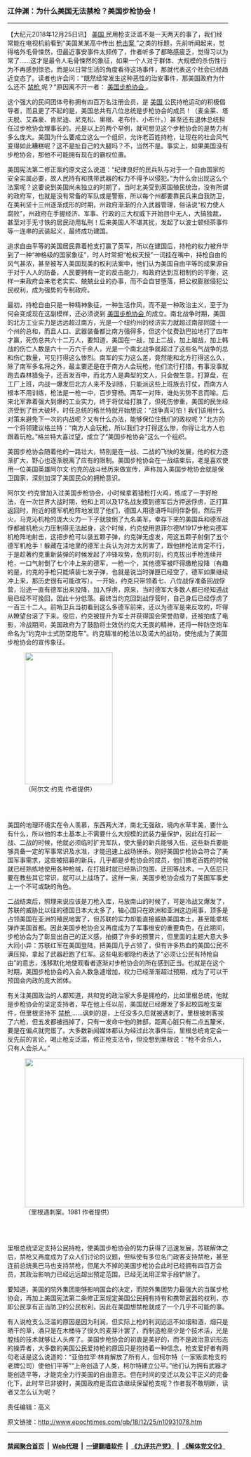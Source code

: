 ### 江仲渊：为什么美国无法禁枪？美国步枪协会！
------------------------

<p>
 【大纪元2018年12月25日讯】
 <a href="http://www.epochtimes.com/gb/tag/%E7%BE%8E%E5%9B%BD.html">
  美国
 </a>
 民用枪支泛滥不是一天两天的事了，我们经常能在电视机前看到“美国某某高中传出
 <a href="http://www.epochtimes.com/gb/tag/%E6%9E%AA%E5%87%BB%E6%A1%88.html">
  枪击案
 </a>
 ”之类的标题，先前听闻起来，觉得格外毛骨悚然，但最近事安事件太频传了，作者听多了都略感疲乏，觉得习以为常了……这才是最令人毛骨悚然的象征，如果一个人对于群体、大规模的杀伤性行为不再感到惊恐，而是以日常生活的角度看待这场事件，那就代表这个社会已经趋近变态了。读者也许会问：“既然经常发生这种恶性的治安事件，那美国政府为什么还不
 <a href="http://www.epochtimes.com/gb/tag/%E7%A6%81%E6%9E%AA.html">
  禁枪
 </a>
 呢？”原因离不开一者：
 <a href="http://www.epochtimes.com/gb/tag/%E7%BE%8E%E5%9B%BD%E6%AD%A5%E6%9E%AA%E5%8D%8F%E4%BC%9A.html">
  美国步枪协会
 </a>
 。
</p>
<p>
 这个强大的民间团体号称拥有四百万名注册会员，是
 <a href="http://www.epochtimes.com/gb/tag/%E7%BE%8E%E5%9B%BD.html">
  美国
 </a>
 公民持枪运动的积极倡导者，而且更了不起的是，美国总共有八位总统是步枪协会的成员！（麦金莱、塔夫脱、艾森豪、肯尼迪、尼克松、里根、老布什、小布什。）甚至还有退休总统担任过步枪协会理事长的。光是以上的两个举例，就可想见这个步枪协会的是势力有多么庞大。美国为什么要成立这么一个组织，允许老百姓持枪，让现在的社会风气变得如此糟糕呢？这不是扯自己的大腿吗？不，当然不是。事实上，如果美国没有步枪协会，那他不可能拥有现在的霸权位置。
</p>
<p>
 美国宪法第二修正案的原文这么说道：“纪律良好的民兵队与对于一个自由国家的安全实属必要，故人民持有和携带武器的权力不得予以侵犯。”为什么会出现这么个法案呢？这要说到美国尚未独立的时期了，当时北美受到英国殖民统治，没有所谓的政府军，也就是没有常备的军队或是警察，所以每个州都要靠民兵来自我防卫，在美利坚十三州逐渐成形的时期，州政府渐渐的介入武器管理，俗话说“权力使人腐败”，州政府在手握经济、军事、行政的三大权威下开始目中无人，大搞独裁，甚至对手无寸铁的居民动用私刑！后来美国人不堪其扰，发起了以波士顿倾茶事件等一连串的武装起义，最终成功建国。
</p>
<p>
 追求自由平等的美国居民靠着枪支打赢了英军，所以在建国后，持枪的权力被升华到了一种“神格级的国家象征”，时人时常把“枪权天授”一词挂在嘴中，持枪自由的风气甚浓，甚至被写入美国现美的权利法案中，他们认为美国自由平等的成果源自于对于人人的防备，人民要拥有一定的反击能力，和政府达到互相制约的平衡，这样一来政府会来老老实实、兢兢业业的办事，而不会自甘堕落，把公权膨胀侵犯公民权利，成为强势的专制政府。
</p>
<p>
 最初，持枪自由只是一种精神象征，一种生活作风，而不是一种政治主义，至于为何会变成现在这副模样，还必须说到
 <a href="http://www.epochtimes.com/gb/tag/%E7%BE%8E%E5%9B%BD%E6%AD%A5%E6%9E%AA%E5%8D%8F%E4%BC%9A.html">
  美国步枪协会
 </a>
 的成立。南北战争时期，美国的北方工业实力是远远超过南方，光是一个纽约州的经济实力就超过南部同盟十一个州的总和，而且人口、武器装备都比南方强得多，但这个仗费劲巴拉地打了四年才赢，死伤总共六十二万人，要知道，美国在一战，加上二战，加上越战，加上韩战的伤亡人数是六十一万六千余人，光是一个南北战争就超过了这些名气战争的总和伤亡数量，可见打得这么惨烈。南军的实力这么差，竟然能和北方打得这么久，除了南军多名将之外，最主要还是在于南方人会玩枪，他们流行打猎，有事没事就跑去森林猎兔子，还百发百中，而北方人是典型的文人，只会做生意，打算盘，在工厂上班，内战一爆发后北方人来不及训练，只能派这些上班族去打仗，而南方人根本不用训练，枪法是一枪一中，百步穿杨。两军一对阵，谁处劣势不言而喻。后来北军靠着强大到爆的工业实力，终于将仗给打胜了，但死伤惨重，美国的民生经济受到了巨大破坏，时任总统的格兰特就开始想说：“战争真可怕！我们该用什么对策来避免下一次的内战呢？又有什么办法，能够保位住我们的政权呢？”北方的一个将领建议格兰特：“南方人会玩枪，所以我们才打得这么惨，你得让北方人也跟着玩枪。”格兰特大喜过望，成立了“美国步枪协会”这么一个组织。
</p>
<p>
 美国步枪协会随着他的一路壮大，特别是在一战、二战的飞快的发展，他的权力逐渐扩大，野心也逐渐脱离了应有的限制。美国步枪协会在一战结束后，老是喜欢使用一位美国英雄阿尔文·约克的战斗经历来做宣传，声称加入美国步枪协会就是保卫国家，深刻加深了美国民众的拥枪意识。
</p>
<p>
 阿尔文·约克曾加入过美国步枪协会，小时候拿着猎枪打火鸡，练成了一手好枪法，在一次世界大战时期，他和上司以及17名战友摸到德军后方押送俘虏，正打算返回时，附近的德军机枪阵地发现了他们，德国人用德语呼叫同伴卧倒，然后开火，马克沁机枪的庞大火力一下子就放倒了九名美军，幸存下来的美国兵和德军战俘都被机枪火力压制得无法起身，这个时候，约克使用恩菲尔德M1917步枪向德军机枪阵地射击，这把步枪可以装五颗子弹，约克弹无虚发，用这五颗子射倒了五个德军机枪手！躲藏在洼地里的德军士兵认为对方太厉害了，跟他拼枪法肯定不行，于是趁著约克重新装弹的时候发起了冲锋攻势，危机时刻，约克拔出手枪连续开枪，一口气射倒了七个冲上来的德军，一枪一个，其他德军被吓得缴枪投降（有趣的是，约克的手枪只能填装七发子弹，也就是说当时弹匣已经空了，德军如果继续冲上来，那历史很有可能改写）。一开始，约克只带领着七、八位战俘准备回战俘营，沿途一直有德军出来投降，加入俘虏，原来，当时德军大多数人都已经知道战局已经不可挽回，因此十分低落。最终当约克回到战俘营时，自己身后已经俘虏了一百三十二人。前哨卫兵当初看到这么多德军前来，还以为德军是来反攻的，吓得从瞭望台滚了下来。役后，约克被提升为军士并获得国会荣誉勋章，还被拍成了电影，冷战期间，美国政府为了鼓励将士效仿约克大无畏的精神，还将一种防空炮车命名为“约克中士式防空炮车”。约克精准的枪法以及诺大的战功，使他成为了美国步枪协会的宣传象征。
</p>
<figure class="wp-caption alignnone" id="attachment_10931080" style="width: 200px">
 <a href="http://i.epochtimes.com/assets/uploads/2018/12/01.png">
  <img alt="" class="wp-image-10931080 size-full" height="300" src="http://i.epochtimes.com/assets/uploads/2018/12/01.png" width="200"/>
 </a>
 <br/><figcaption class="wp-caption-text">
  （阿尔文·约克 作者提供）
 </figcaption><br/>
</figure><br/>
<p>
 美国的地理环境实在令人羡慕，东西两大洋，南北无强敌，境内水草丰美，要什么有什么，所以他的本土基本上不需要什么大规模的武装力量保护，因此在打起一战、二战的时候，他就必须临时扩充军队，使大量的新兵能够入伍，这些新兵要能够具备一定的军事常识及水准，才能迅速上战场拼杀。刚好美国步枪协会符合了美国军事需求，这些被招募的新兵，几乎都是步枪协会的成员，他们做老百姓的时候就已经熟练地使用各种枪械，在打猎时就已经熟识包围、迂回等战术，一入伍后只要在教些其它常识，就可以上战场了。这样一来，美国步枪协会成为了美国军事史上一个不可或缺的角色。
</p>
<p>
 二战结束后，照理来说应该是刀枪入库，马放南山的时候了，可是冷战又爆发了，苏联的威胁比以往的德国日本大太多了，轴心国只在欧洲和亚洲这边闹事，顶多是占领美国在亚洲的殖民地罢了，但苏联的实力却能直接威胁美国本土，甚至能拿核弹炸美国首都。因此美国步枪协会又再度成为了军事维安的重要角色，在此期间，步枪协会为了彰显出自己的正义感，拍摄了许多的预警片，但里面的主题大意大多大同小异：苏联红军在美国登陆，把美国几乎占领了，但有许多热血的美国公民不满压抑，拿起了武器赶跑了红军。这些电影都隐约表达了“必须让公民有持枪自由”的意志，浅移默化地使观看者逐渐对步枪协会的所在感到正当。也就是在这个时期，美国步枪协会的入会人数急遽增加，权力已经渐渐超过预期，成为了可以干预国会内政的庞大团体。
</p>
<p>
 有关注美国政治的人都知道，共和党的政治家大多是拥枪的，比如里根总统，他就是步枪协会的坚定支持者，早在他上任以前，美国就已经爆发了多起校园枪支案件，但里根坚持不
 <a href="http://www.epochtimes.com/gb/tag/%E7%A6%81%E6%9E%AA.html">
  禁枪
 </a>
 ……讽刺的是，上任没多久后就被遇刺了。里根被刺客挨了六枪，但五发都被挡掉了，只有一发命中他的肺部，距离心脏只有二点五釐米，要是在偏点就完蛋了。大多数新闻媒体都认为经过此次事件后，里根总统肯定会一反先前的言论，喝止枪支泛滥，修正枪支法令，但没想到里根说：“枪不会杀人，只有人会杀人。”
</p>
<figure class="wp-caption alignnone" id="attachment_10931081" style="width: 500px">
 <a href="http://i.epochtimes.com/assets/uploads/2018/12/02.png">
  <img alt="" class="size-full wp-image-10931081" height="339" src="http://i.epochtimes.com/assets/uploads/2018/12/02.png" width="500"/>
 </a>
 <br/><figcaption class="wp-caption-text">
  （里根遇刺案。1981 作者提供）
 </figcaption><br/>
</figure><br/>
<p>
 里根总统坚定支持公民持枪，使美国步枪协会的势力获得了迅速发展，苏联解体之后，禁枪又再度成为了众人们讨论的议题，但纵使有多位名门政客支持禁枪，甚至连前总统奥巴马也支持禁枪，但尾大不掉的美国步枪协会此时已经拥有四百万会员，其政治影响力已经远远超出预定范围，已经无法用正常手段铲除了。
</p>
<p>
 要知道，美国的院外集团能够影响国会的决定，而院外集团势力最强大的当属步枪协会，再加上美国宪法第二条修正案规定美国公民拥有持有和携带武器的权利，亦即公民享有正当防卫的公民权利，因此在美国想禁枪就成了一个几乎不可能的事。
</p>
<p>
 有人说枪支么泛滥的原因是因为利润，但实际上枪的利润远远不如烟和酒，烟只是晒干的草，酒只是在木桶待了很久的麦芽汁罢了，而制造枪至少是个技术活，光是膛线的技术就够让人头疼了。美国步枪协会的初衷是美好的，而不是政治意识形态的操弄者，大多数的美国公民爱持枪的原因只是抱持着一种信念，枪支爱好者有两句老话是这么说道的：“亚伯拉罕·林肯解放了所有人，但柯尔特（一家贩卖枪支的老牌公司）使他们平等”“上帝创造了人类，柯尔特建立公平。”他们认为拥有武器才能创造平等，才能完全力行美国的自由意志。但在时间的变迁以及公平正义的完备化下，此时早已非彼时，美国政府是否应该继续保留枪支呢？作者我不敢明断，读者又怎么认为呢？
</p>
<p>
 责任编辑：高义
</p>

原文链接：http://www.epochtimes.com/gb/18/12/25/n10931078.htm


------------------------
#### [禁闻聚合首页](https://github.com/gfw-breaker/banned-news/blob/master/README.md) &nbsp;|&nbsp; [Web代理](https://github.com/gfw-breaker/open-proxy/blob/master/README.md) &nbsp;|&nbsp; [一键翻墙软件](https://github.com/gfw-breaker/nogfw/blob/master/README.md) &nbsp;|&nbsp; [《九评共产党》](https://github.com/gfw-breaker/9ping.md/blob/master/README.md#九评之一评共产党是什么) &nbsp;|&nbsp; [《解体党文化》](https://github.com/gfw-breaker/jtdwh.md/blob/master/README.md#绪论)